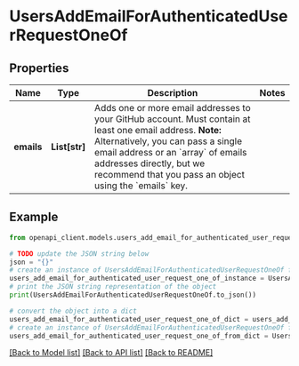 # UsersAddEmailForAuthenticatedUserRequestOneOf


## Properties

Name | Type | Description | Notes
------------ | ------------- | ------------- | -------------
**emails** | **List[str]** | Adds one or more email addresses to your GitHub account. Must contain at least one email address. **Note:** Alternatively, you can pass a single email address or an &#x60;array&#x60; of emails addresses directly, but we recommend that you pass an object using the &#x60;emails&#x60; key. | 

## Example

```python
from openapi_client.models.users_add_email_for_authenticated_user_request_one_of import UsersAddEmailForAuthenticatedUserRequestOneOf

# TODO update the JSON string below
json = "{}"
# create an instance of UsersAddEmailForAuthenticatedUserRequestOneOf from a JSON string
users_add_email_for_authenticated_user_request_one_of_instance = UsersAddEmailForAuthenticatedUserRequestOneOf.from_json(json)
# print the JSON string representation of the object
print(UsersAddEmailForAuthenticatedUserRequestOneOf.to_json())

# convert the object into a dict
users_add_email_for_authenticated_user_request_one_of_dict = users_add_email_for_authenticated_user_request_one_of_instance.to_dict()
# create an instance of UsersAddEmailForAuthenticatedUserRequestOneOf from a dict
users_add_email_for_authenticated_user_request_one_of_from_dict = UsersAddEmailForAuthenticatedUserRequestOneOf.from_dict(users_add_email_for_authenticated_user_request_one_of_dict)
```
[[Back to Model list]](../README.md#documentation-for-models) [[Back to API list]](../README.md#documentation-for-api-endpoints) [[Back to README]](../README.md)


